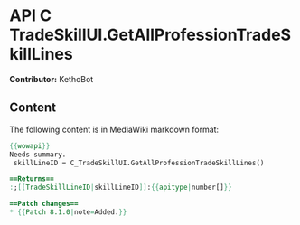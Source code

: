 # API C TradeSkillUI.GetAllProfessionTradeSkillLines

**Contributor:** KethoBot

## Content

The following content is in MediaWiki markdown format:

```mediawiki
{{wowapi}}
Needs summary.
 skillLineID = C_TradeSkillUI.GetAllProfessionTradeSkillLines()

==Returns==
:;[[TradeSkillLineID|skillLineID]]:{{apitype|number[]}}

==Patch changes==
* {{Patch 8.1.0|note=Added.}}
```